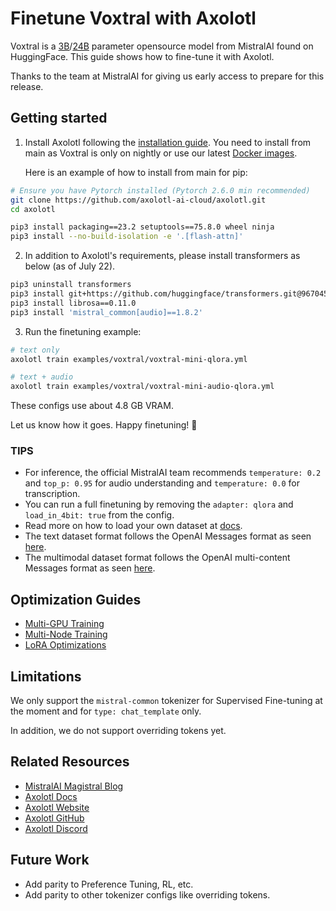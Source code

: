 # Finetune Voxtral with Axolotl

Voxtral is a [3B](https://huggingface.co/mistralai/Voxtral-Mini-3B-2507)/[24B](https://huggingface.co/mistralai/Voxtral-Small-24B-2507) parameter opensource model from MistralAI found on HuggingFace. This guide shows how to fine-tune it with Axolotl.

Thanks to the team at MistralAI for giving us early access to prepare for this release.

## Getting started

1. Install Axolotl following the [installation guide](https://docs.axolotl.ai/docs/installation.html). You need to install from main as Voxtral is only on nightly or use our latest [Docker images](https://docs.axolotl.ai/docs/docker.html).

    Here is an example of how to install from main for pip:

```bash
# Ensure you have Pytorch installed (Pytorch 2.6.0 min recommended)
git clone https://github.com/axolotl-ai-cloud/axolotl.git
cd axolotl

pip3 install packaging==23.2 setuptools==75.8.0 wheel ninja
pip3 install --no-build-isolation -e '.[flash-attn]'
```

2. In addition to Axolotl's requirements, please install transformers as below (as of July 22).

```bash
pip3 uninstall transformers
pip3 install git+https://github.com/huggingface/transformers.git@967045082faaaaf3d653bfe665080fd746b2bb60
pip3 install librosa==0.11.0
pip3 install 'mistral_common[audio]==1.8.2'
```

3. Run the finetuning example:

```bash
# text only
axolotl train examples/voxtral/voxtral-mini-qlora.yml

# text + audio
axolotl train examples/voxtral/voxtral-mini-audio-qlora.yml
```

These configs use about 4.8 GB VRAM.

Let us know how it goes. Happy finetuning! 🚀

### TIPS

- For inference, the official MistralAI team recommends `temperature: 0.2` and `top_p: 0.95` for audio understanding and `temperature: 0.0` for transcription.
- You can run a full finetuning by removing the `adapter: qlora` and `load_in_4bit: true` from the config.
- Read more on how to load your own dataset at [docs](https://docs.axolotl.ai/docs/dataset_loading.html).
- The text dataset format follows the OpenAI Messages format as seen [here](https://docs.axolotl.ai/docs/dataset-formats/conversation.html#chat_template).
- The multimodal dataset format follows the OpenAI multi-content Messages format as seen [here](https://docs.axolotl.ai/docs/multimodal.html#dataset-format).


## Optimization Guides

- [Multi-GPU Training](https://docs.axolotl.ai/docs/multi-gpu.html)
- [Multi-Node Training](https://docs.axolotl.ai/docs/multi-node.html)
- [LoRA Optimizations](https://docs.axolotl.ai/docs/lora_optims.html)

## Limitations

We only support the `mistral-common` tokenizer for Supervised Fine-tuning at the moment and for `type: chat_template` only.

In addition, we do not support overriding tokens yet.

## Related Resources

- [MistralAI Magistral Blog](https://mistral.ai/news/magistral/)
- [Axolotl Docs](https://docs.axolotl.ai)
- [Axolotl Website](https://axolotl.ai)
- [Axolotl GitHub](https://github.com/axolotl-ai-cloud/axolotl)
- [Axolotl Discord](https://discord.gg/7m9sfhzaf3)

## Future Work

- Add parity to Preference Tuning, RL, etc.
- Add parity to other tokenizer configs like overriding tokens.
